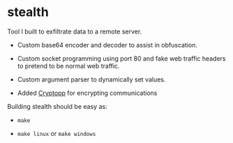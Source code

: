# stealth

Tool I built to exfiltrate data to a remote server.

- Custom base64 encoder and decoder to assist in obfuscation.

- Custom socket programming using port 80 and fake web traffic headers to pretend to be normal web traffic.

- Custom argument parser to dynamically set values.

- Added [Cryptopp](https://github.com/weidai11/cryptopp) for encrypting communications

  

Building stealth should be easy as:

-  `make`

-  `make linux` or `make windows`
